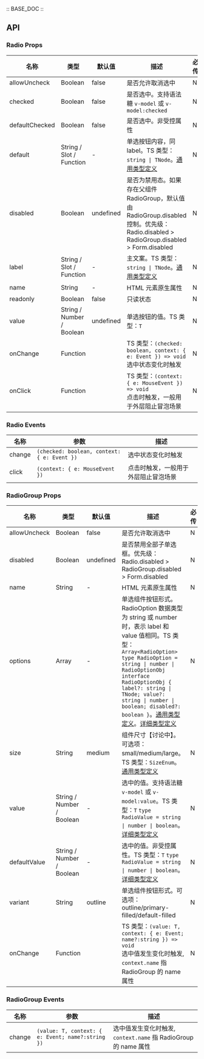 :: BASE_DOC ::

## API

### Radio Props

名称 | 类型 | 默认值 | 描述 | 必传
-- | -- | -- | -- | --
allowUncheck | Boolean | false | 是否允许取消选中 | N
checked | Boolean | false | 是否选中。支持语法糖 `v-model` 或 `v-model:checked` | N
defaultChecked | Boolean | false | 是否选中。非受控属性 | N
default | String / Slot / Function | - | 单选按钮内容，同 label。TS 类型：`string \| TNode`。[通用类型定义](https://github.com/Tencent/tdesign-vue-next/blob/develop/src/common.ts) | N
disabled | Boolean | undefined | 是否为禁用态。如果存在父组件 RadioGroup，默认值由 RadioGroup.disabled 控制。优先级：Radio.disabled > RadioGroup.disabled > Form.disabled | N
label | String / Slot / Function | - | 主文案。TS 类型：`string \| TNode`。[通用类型定义](https://github.com/Tencent/tdesign-vue-next/blob/develop/src/common.ts) | N
name | String | - | HTML 元素原生属性 | N
readonly | Boolean | false | 只读状态 | N
value | String / Number / Boolean | undefined | 单选按钮的值。TS 类型：`T` | N
onChange | Function |  | TS 类型：`(checked: boolean, context: { e: Event }) => void`<br/>选中状态变化时触发 | N
onClick | Function |  | TS 类型：`(context: { e: MouseEvent }) => void`<br/>点击时触发，一般用于外层阻止冒泡场景 | N

### Radio Events

名称 | 参数 | 描述
-- | -- | --
change | `(checked: boolean, context: { e: Event })` | 选中状态变化时触发
click | `(context: { e: MouseEvent })` | 点击时触发，一般用于外层阻止冒泡场景


### RadioGroup Props

名称 | 类型 | 默认值 | 描述 | 必传
-- | -- | -- | -- | --
allowUncheck | Boolean | false | 是否允许取消选中 | N
disabled | Boolean | undefined | 是否禁用全部子单选框。优先级：Radio.disabled > RadioGroup.disabled > Form.disabled | N
name | String | - | HTML 元素原生属性 | N
options | Array | - | 单选组件按钮形式。RadioOption 数据类型为 string 或 number 时，表示 label 和 value 值相同。TS 类型：`Array<RadioOption>` `type RadioOption = string \| number \| RadioOptionObj` `interface RadioOptionObj { label?: string \| TNode; value?: string \| number \| boolean; disabled?: boolean }`。[通用类型定义](https://github.com/Tencent/tdesign-vue-next/blob/develop/src/common.ts)。[详细类型定义](https://github.com/Tencent/tdesign-vue-next/tree/develop/src/radio/type.ts) | N
size | String | medium | 组件尺寸【讨论中】。可选项：small/medium/large。TS 类型：`SizeEnum`。[通用类型定义](https://github.com/Tencent/tdesign-vue-next/blob/develop/src/common.ts) | N
value | String / Number / Boolean | - | 选中的值。支持语法糖 `v-model` 或 `v-model:value`。TS 类型：`T` `type RadioValue = string \| number \| boolean`。[详细类型定义](https://github.com/Tencent/tdesign-vue-next/tree/develop/src/radio/type.ts) | N
defaultValue | String / Number / Boolean | - | 选中的值。非受控属性。TS 类型：`T` `type RadioValue = string \| number \| boolean`。[详细类型定义](https://github.com/Tencent/tdesign-vue-next/tree/develop/src/radio/type.ts) | N
variant | String | outline | 单选组件按钮形式。可选项：outline/primary-filled/default-filled | N
onChange | Function |  | TS 类型：`(value: T, context: { e: Event; name?:string }) => void`<br/>选中值发生变化时触发, `context.name` 指 RadioGroup 的 name 属性 | N

### RadioGroup Events

名称 | 参数 | 描述
-- | -- | --
change | `(value: T, context: { e: Event; name?:string })` | 选中值发生变化时触发, `context.name` 指 RadioGroup 的 name 属性

